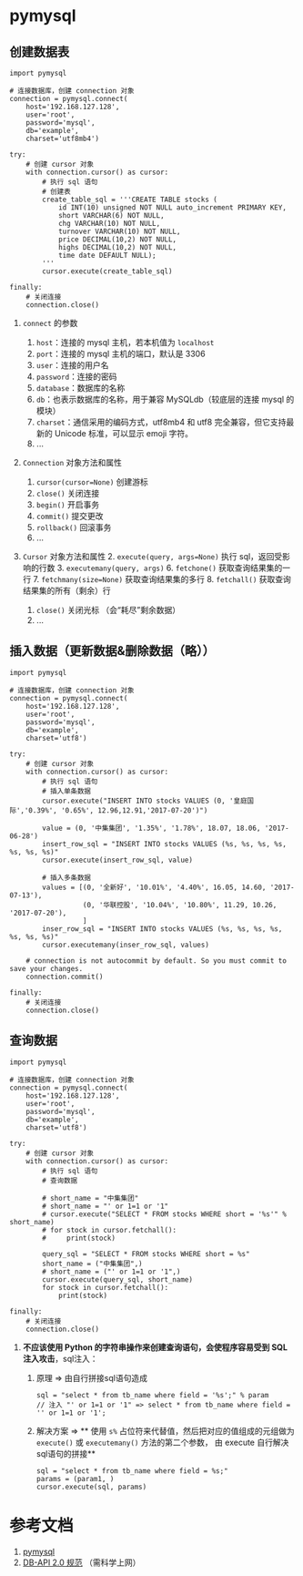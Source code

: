 # pymysql

## 创建数据表
```
import pymysql

# 连接数据库，创建 connection 对象
connection = pymysql.connect(
    host='192.168.127.128',
    user='root',
    password='mysql',
    db='example',
    charset='utf8mb4')

try:
    # 创建 cursor 对象
    with connection.cursor() as cursor:
        # 执行 sql 语句
        # 创建表
        create_table_sql = '''CREATE TABLE stocks (
            id INT(10) unsigned NOT NULL auto_increment PRIMARY KEY,
            short VARCHAR(6) NOT NULL,
            chg VARCHAR(10) NOT NULL,
            turnover VARCHAR(10) NOT NULL,
            price DECIMAL(10,2) NOT NULL,
            highs DECIMAL(10,2) NOT NULL,
            time date DEFAULT NULL);
        '''
        cursor.execute(create_table_sql)

finally:
    # 关闭连接
    connection.close()
```
1. `connect` 的参数
	1. `host`：连接的 mysql 主机，若本机值为 `localhost`
	2. `port`：连接的 mysql 主机的端口，默认是 3306
	3. `user`：连接的用户名
	5. `password`：连接的密码
	3. `database`：数据库的名称
	4. `db`：也表示数据库的名称，用于兼容 MySQLdb（较底层的连接 mysql 的模块）
	6. `charset`：通信采用的编码方式，utf8mb4 和 utf8 完全兼容，但它支持最新的 Unicode 标准，可以显示 emoji 字符。
	7. ...

1. `Connection` 对象方法和属性
	1. `cursor(cursor=None)` 创建游标
	2. `close()` 关闭连接
	3. `begin()` 开启事务
	3. `commit()` 提交更改
	4. `rollback()` 回滚事务
	5. ...

1. `Cursor` 对象方法和属性
	2. `execute(query, args=None)` 执行 sql，返回受影响的行数
	3. `executemany(query, args)`
	6. `fetchone()` 获取查询结果集的一行
	7. `fetchmany(size=None)` 获取查询结果集的多行
	8. `fetchall()` 获取查询结果集的所有（剩余）行
	1. `close()` 关闭光标 （会“耗尽”剩余数据）
	2. ...

## 插入数据（更新数据&删除数据（略））
```
import pymysql

# 连接数据库，创建 connection 对象
connection = pymysql.connect(
    host='192.168.127.128',
    user='root',
    password='mysql',
    db='example',
    charset='utf8')

try:
    # 创建 cursor 对象
    with connection.cursor() as cursor:
        # 执行 sql 语句
        # 插入单条数据
        cursor.execute("INSERT INTO stocks VALUES (0, '皇庭国际','0.39%', '0.65%', 12.96,12.91,'2017-07-20')")

        value = (0, '中集集团', '1.35%', '1.78%', 18.07, 18.06, '2017-06-28')
        insert_row_sql = "INSERT INTO stocks VALUES (%s, %s, %s, %s, %s, %s, %s)"
        cursor.execute(insert_row_sql, value)

        # 插入多条数据
        values = [(0, '全新好', '10.01%', '4.40%', 16.05, 14.60, '2017-07-13'),
                  (0, '华联控股', '10.04%', '10.80%', 11.29, 10.26, '2017-07-20'),
                  ]
        inser_row_sql = "INSERT INTO stocks VALUES (%s, %s, %s, %s, %s, %s, %s)"
        cursor.executemany(inser_row_sql, values)

    # connection is not autocommit by default. So you must commit to save your changes.
    connection.commit()

finally:
    # 关闭连接
    connection.close()
```

## 查询数据
```
import pymysql

# 连接数据库，创建 connection 对象
connection = pymysql.connect(
    host='192.168.127.128',
    user='root',
    password='mysql',
    db='example',
    charset='utf8')

try:
    # 创建 cursor 对象
    with connection.cursor() as cursor:
        # 执行 sql 语句
        # 查询数据

        # short_name = "中集集团"
        # short_name = "' or 1=1 or '1"
        # cursor.execute("SELECT * FROM stocks WHERE short = '%s'" % short_name)
        # for stock in cursor.fetchall():
        #     print(stock)

        query_sql = "SELECT * FROM stocks WHERE short = %s"
        short_name = ("中集集团",)
        # short_name = ("' or 1=1 or '1",)
        cursor.execute(query_sql, short_name)
        for stock in cursor.fetchall():
            print(stock)

finally:
    # 关闭连接
    connection.close()
```
1. **不应该使用 Python 的字符串操作来创建查询语句，会使程序容易受到 SQL 注入攻击**，sql注入：
	1. 原理 => 由自行拼接sql语句造成
		```
		sql = "select * from tb_name where field = '%s';" % param
		// 注入 "' or 1=1 or '1" => select * from tb_name where field = '' or 1=1 or '1';
		```
			
	3.  解决方案 => ** 使用 `s%` 占位符来代替值，然后把对应的值组成的元组做为 `execute()` 或 `executemany()` 方法的第二个参数， 由 execute 自行解决 sql语句的拼接**
		```
		sql = "select * from tb_name where field = %s;"
		params = (param1, )
		cursor.execute(sql, params)
		```

# 参考文档
1. [pymysql](https://pymysql.readthedocs.io/en/latest/)
2. [DB-API 2.0 规范](https://www.python.org/dev/peps/pep-0249/) （需科学上网）